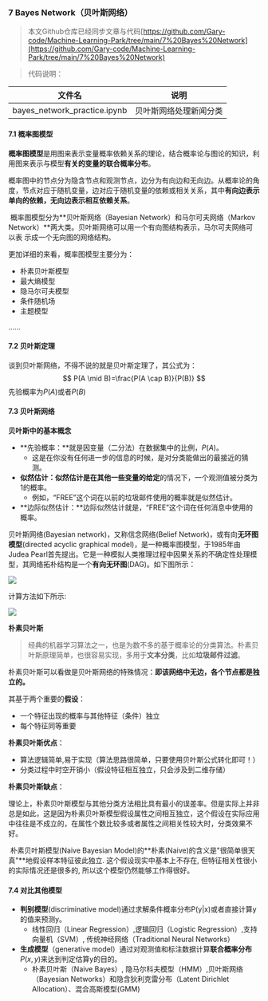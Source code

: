 ### 7 Bayes Network（贝叶斯网络）

> 本文Github仓库已经同步文章与代码[https://github.com/Gary-code/Machine-Learning-Park/tree/main/7%20Bayes%20Network](https://github.com/Gary-code/Machine-Learning-Park/tree/main/7%20Bayes%20Network)

> 代码说明：

| 文件名                       | 说明                   |
| ---------------------------- | ---------------------- |
| bayes_network_practice.ipynb | 贝叶斯网络处理新闻分类 |

#### 7.1 概率图模型

​	**概率图模型**是用图来表示变量概率依赖关系的理论，结合概率论与图论的知识，利用图来表示与模型**有关的变量的联合概率分布**。

​	概率图中的节点分为隐含节点和观测节点，边分为有向边和无向边。从概率论的角度，节点对应于随机变量，边对应于随机变量的依赖或相关关系，其中**有向边表示单向的依赖，无向边表示相互依赖关系**。

​	概率图模型分为**贝叶斯网络（Bayesian Network）和马尔可夫网络（Markov Network）**两大类。贝叶斯网络可以用一个有向图结构表示，马尔可夫网络可以表 示成一个无向图的网络结构。

更加详细的来看，概率图模型主要分为：

* 朴素贝叶斯模型
* 最大熵模型
* 隐马尔可夫模型
* 条件随机场
* 主题模型

......

#### 7.2 贝叶斯定理

谈到贝叶斯网络，不得不说的就是贝叶斯定理了，其公式为：
$$
P(A \mid B)=\frac{P(A \cap B)}{P(B)}
$$
先验概率为$P(A)$或者$P(B)$



#### 7.3 贝叶斯网络

**贝叶斯中的基本概念**

- **先验概率：**就是因变量（二分法）在数据集中的比例，$P(A)$。
  - 这是在你没有任何进一步的信息的时候，是对分类能做出的最接近的猜测。
- **似然估计：**似然估计是在其他**一些变量的给定**的情况下，一个观测值被分类为1的概率。
  - 例如，“FREE”这个词在以前的垃圾邮件使用的概率就是似然估计。
- **边际似然估计：**边际似然估计就是，“FREE”这个词在任何消息中使用的概率。

贝叶斯网络(Bayesian network)，又称信念网络(Belief Network)，或有向**无环图模型**(directed acyclic graphical model)，是一种概率图模型，于1985年由Judea Pearl首先提出。它是一种模拟人类推理过程中因果关系的不确定性处理模型，其网络拓朴结构是一个**有向无环图**(DAG)。如下图所示：

![](https://s2.loli.net/2021/12/17/6jQXz8SHlLMIkYK.png)

计算方法如下所示:

![](https://s2.loli.net/2021/12/17/M2HisZQhcWIFXg4.png)



**朴素贝叶斯**

> 经典的机器学习算法之一，也是为数不多的基于概率论的分类算法。朴素贝叶斯原理简单，也很容易实现，多用于**文本分类**，比如**垃圾邮件过滤**。

朴素贝叶斯可以看做是贝叶斯网络的特殊情况：**即该网络中无边，各个节点都是独立的。** 

其基于两个重要的**假设**：

- 一个特征出现的概率与其他特征（条件）独立
- 每个特征同等重要

**朴素贝叶斯优点**：

- 算法逻辑简单,易于实现（算法思路很简单，只要使用贝叶斯公式转化即可！）
- 分类过程中时空开销小（假设特征相互独立，只会涉及到二维存储）

**朴素贝叶斯缺点**：

​	理论上，朴素贝叶斯模型与其他分类方法相比具有最小的误差率。但是实际上并非总是如此，这是因为朴素贝叶斯模型假设属性之间相互独立，这个假设在实际应用中往往是不成立的，在属性个数比较多或者属性之间相关性较大时，分类效果不好。

​	朴素贝叶斯模型(Naive Bayesian Model)的**朴素(Naive)的含义是"很简单很天真"**地假设样本特征彼此独立. 这个假设现实中基本上不存在, 但特征相关性很小的实际情况还是很多的, 所以这个模型仍然能够工作得很好。



#### 7.4 对比其他模型

- **判别模型**(discriminative model)通过求解条件概率分布P(y|x)或者直接计算y的值来预测y。
  * 线性回归（Linear Regression）,逻辑回归（Logistic Regression）,支持向量机（SVM）, 传统神经网络（Traditional Neural Networks）
- **生成模型**（generative model）通过对观测值和标注数据计算**联合概率分布**$P(x,y)$来达到判定估算y的目的。
  * 朴素贝叶斯（Naive Bayes）, 隐马尔科夫模型（HMM）,贝叶斯网络（Bayesian Networks）和隐含狄利克雷分布（Latent Dirichlet Allocation）、混合高斯模型(GMM)
